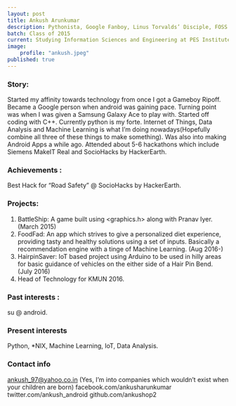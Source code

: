```yaml
---
layout: post
title: Ankush Arunkumar
description: Pythonista, Google Fanboy, Linus Torvalds’ Disciple, FOSS is <3, I kinda Git.
batch: Class of 2015
current: Studying Information Sciences and Engineering at PES Institute of Technology.
image: 
    profile: "ankush.jpeg"
published: true
---
```

### Story: 

Started my affinity towards technology from once I got a Gameboy Ripoff. Became a Google person when android was gaining pace. Turning point was when I was given a Samsung Galaxy Ace to play with. Started off coding with C++. Currently python is my forte. Internet of Things, Data Analysis and Machine Learning is what I’m doing nowadays(Hopefully combine all three of these things to make something). Was also into making Android Apps a while ago. Attended about 5-6 hackathons which include Siemens MakeIT Real and SocioHacks by HackerEarth.

### Achievements : 

Best Hack for “Road Safety” @ SocioHacks by HackerEarth.

### Projects: 

1. BattleShip: A game built using <graphics.h> along with Pranav Iyer. (March 2015)
2. FoodFad: An app which strives to give a personalized diet experience, providing tasty and healthy solutions using a set of inputs. Basically a recommendation engine with a tinge of Machine Learning. (Aug 2016-)
3. HairpinSaver: IoT based project using Arduino to be used in hilly areas for basic guidance of vehicles on the either side of a Hair Pin Bend. (July 2016) 
4. Head of Technology for KMUN 2016. 

### Past interests : 

su @ android.

### Present interests

Python, *NIX, Machine Learning, IoT, Data Analysis.

### Contact info

ankush_97@yahoo.co.in (Yes, I’m into companies which wouldn’t exist when your children are born)
facebook.com/ankusharunkumar
twitter.com/ankush_android
github.com/ankushop2

